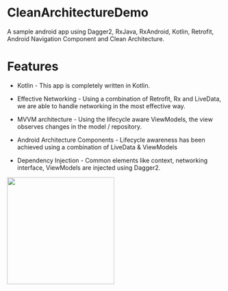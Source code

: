# CleanArchitectureDemo
A sample android app using Dagger2, RxJava, RxAndroid, Kotlin, Retrofit, Android Navigation Component and Clean Architecture.

# Features

- Kotlin - This app is completely written in Kotlin.

- Effective Networking - Using a combination of Retrofit, Rx and LiveData, we are able to handle networking in the most effective way.

- MVVM architecture - Using the lifecycle aware ViewModels, the view observes changes in the model / repository.

- Android Architecture Components - Lifecycle awareness has been achieved using a combination of LiveData & ViewModels

- Dependency Injection - Common elements like context, networking interface, ViewModels are injected using Dagger2.



<img src="demo.gif" width="250">
